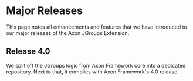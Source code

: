 # Major Releases

This page notes all enhancements and features that we have introduced to our major releases of the Axon JGroups Extension.

## Release 4.0

We split off the JGroups logic from Axon Framework core into a dedicated repository.
Next to that, it complies with Axon Framework's 4.0 release.

